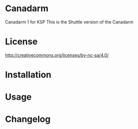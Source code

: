 # Canadarm
Canadarm 1 for KSP
This is the Shuttle version of the Canadarm

# License
http://creativecommons.org/licenses/by-nc-sa/4.0/

# Installation

# Usage

# Changelog
